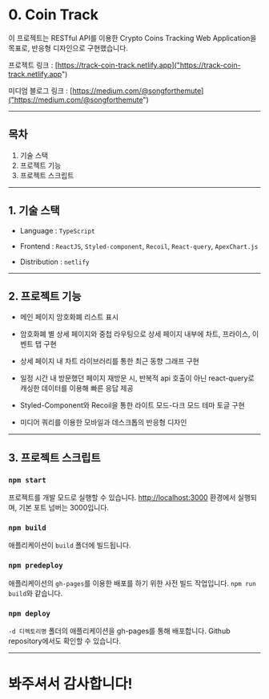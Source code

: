# 0. Coin Track

이 프로젝트는 RESTful API를 이용한 Crypto Coins Tracking Web Application을 목표로, 반응형 디자인으로 구현했습니다.

프로젝트 링크 : [https://track-coin-track.netlify.app]("https://track-coin-track.netlify.app")

미디엄 블로그 링크 : [https://medium.com/@songforthemute]("https://medium.com/@songforthemute")

---

## 목차

1. 기술 스택
2. 프로젝트 기능
3. 프로젝트 스크립트

---

## 1. 기술 스택

-   Language : `TypeScript`

-   Frontend : `ReactJS`, `Styled-component`, `Recoil`, `React-query`, `ApexChart.js`

-   Distribution : `netlify`

---

## 2. 프로젝트 기능

-   메인 페이지 암호화폐 리스트 표시

-   암호화폐 별 상세 페이지와 중첩 라우팅으로 상세 페이지 내부에 차트, 프라이스, 이벤트 탭 구현

-   상세 페이지 내 차트 라이브러리를 통한 최근 동향 그래프 구현

-   일정 시간 내 방문했던 페이지 재방문 시, 반복적 api 호출이 아닌 react-query로 캐싱한 데이터를 이용해 빠른 응답 제공

-   Styled-Component와 Recoil을 통한 라이트 모드-다크 모드 테마 토글 구현

-   미디어 쿼리를 이용한 모바일과 데스크톱의 반응형 디자인

---

## 3. 프로젝트 스크립트

### `npm start`

프로젝트를 개발 모드로 실행할 수 있습니다. [http://localhost:3000]("http://localhost:3000") 환경에서 실행되며, 기본 포트 넘버는 3000입니다.

### `npm build`

애플리케이션이 `build` 폴더에 빌드됩니다.

### `npm predeploy`

애플리케이션의 `gh-pages`를 이용한 배포를 하기 위한 사전 빌드 작업입니다. `npm run build`와 같습니다.

### `npm deploy`

`-d 디렉토리명` 폴더의 애플리케이션을 gh-pages를 통해 배포합니다. Github repository에서도 확인할 수 있습니다.

---

# 봐주셔서 감사합니다!
